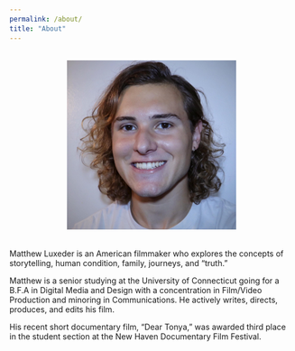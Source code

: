 ```yaml
---
permalink: /about/
title: "About"
---
```


<br>
<center><img src="/assets/images/me.jpg" width="300" height="300"></center>
<br>

Matthew Luxeder is an American filmmaker who explores the concepts of storytelling, human condition, family, journeys, and “truth.”

Matthew is a senior studying at the University of Connecticut going for a B.F.A in Digital Media and Design with a concentration in Film/Video Production and minoring in Communications. He actively writes, directs, produces, and edits his film.

His recent short documentary film, “Dear Tonya,” was awarded third place in the student section at the New Haven Documentary Film Festival.
